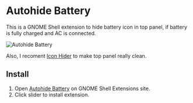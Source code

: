 # Autohide Battery

This is a GNOME Shell extension to hide battery icon in top panel,
if battery is fully charged and AC is connected.

![Autohide Battery](http://ai.github.io/autohide-battery/screenshot.png)

Also, I recoment [Icon Hider] to make top panel really clean.

[Icon Hider]: https://extensions.gnome.org/extension/351/icon-hider/
[Antisocial Menu]: https://extensions.gnome.org/extension/547/antisocial-menu/

## Install

1. Open [Autohide Battery] on GNOME Shell Extensions site.
2. Click slider to install extension.

[Autohide Battery]: https://extensions.gnome.org/extension/595/autohide-battery/

